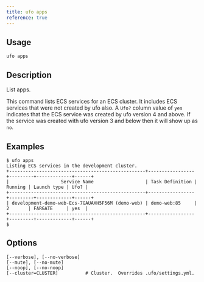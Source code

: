```yaml
---
title: ufo apps
reference: true
---
```


## Usage

    ufo apps

## Description

List apps.

This command lists ECS services for an ECS cluster. It includes ECS services that were not created by ufo also.  A `Ufo?` column value of `yes` indicates that the ECS service was created by ufo version 4 and above.  If the service was created with ufo version 3 and below then it will show up as `no`.

## Examples

    $ ufo apps
    Listing ECS services in the development cluster.
    +--------------------------------------------------+-----------------+---------+-------------+------+
    |                   Service Name                   | Task Definition | Running | Launch type | Ufo? |
    +--------------------------------------------------+-----------------+---------+-------------+------+
    | development-demo-web-Ecs-7GAUAXH5F56M (demo-web) | demo-web:85     | 2       | FARGATE     | yes  |
    +--------------------------------------------------+-----------------+---------+-------------+------+
    $


## Options

```
[--verbose], [--no-verbose]  
[--mute], [--no-mute]        
[--noop], [--no-noop]        
[--cluster=CLUSTER]          # Cluster.  Overrides .ufo/settings.yml.
```


